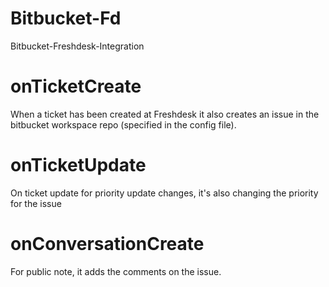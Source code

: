 # Bitbucket-Fd
Bitbucket-Freshdesk-Integration

# onTicketCreate
When a ticket has been created at Freshdesk it also creates an issue in the bitbucket workspace repo (specified in the config file).

# onTicketUpdate
On ticket update for priority update changes, it's also changing the priority for the issue

# onConversationCreate
For public note, it adds the comments on the issue.

